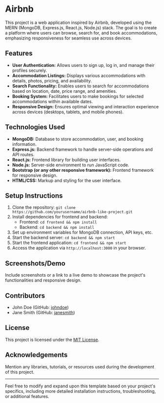 # Airbnb

This project is a web application inspired by Airbnb, developed using the MERN (MongoDB, Express.js, React.js, Node.js) stack. The goal is to create a platform where users can browse, search for, and book accommodations, emphasizing responsiveness for seamless use across devices.

## Features

- **User Authentication:** Allows users to sign up, log in, and manage their profiles securely.
- **Accommodation Listings:** Displays various accommodations with details, photos, pricing, and availability.
- **Search Functionality:** Enables users to search for accommodations based on location, date, price range, and amenities.
- **Booking System:** Facilitates users to make bookings for selected accommodations within available dates.
- **Responsive Design:** Ensures optimal viewing and interaction experience across devices (desktops, tablets, and mobile phones).

## Technologies Used

- **MongoDB:** Database to store accommodation, user, and booking information.
- **Express.js:** Backend framework to handle server-side operations and API routes.
- **React.js:** Frontend library for building user interfaces.
- **Node.js:** Server-side environment to run JavaScript code.
- **Bootstrap (or any other responsive framework):** Frontend framework for responsive design.
- **HTML/CSS:** Markup and styling for the user interface.

## Setup Instructions

1. Clone the repository: `git clone https://github.com/yourusername/airbnb-like-project.git`
2. Install dependencies for frontend and backend:
   - Frontend: `cd frontend && npm install`
   - Backend: `cd backend && npm install`
3. Set up environment variables for MongoDB connection, API keys, etc.
4. Start the backend server: `cd backend && npm start`
5. Start the frontend application: `cd frontend && npm start`
6. Access the application via `http://localhost:3000` in your browser.

## Screenshots/Demo

Include screenshots or a link to a live demo to showcase the project's functionalities and responsive design.

## Contributors

- John Doe (GitHub: [johndoe](https://github.com/johndoe))
- Jane Smith (GitHub: [janesmith](https://github.com/janesmith))

## License

This project is licensed under the [MIT License](https://opensource.org/licenses/MIT).

## Acknowledgements

Mention any libraries, tutorials, or resources used during the development of this project.

---

Feel free to modify and expand upon this template based on your project's specifics, including more detailed installation instructions, troubleshooting, or additional features.